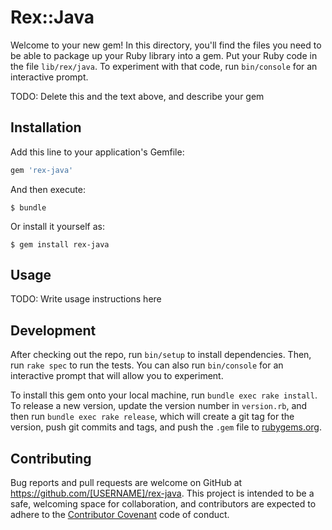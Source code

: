 # Rex::Java

Welcome to your new gem! In this directory, you'll find the files you need to be able to package up your Ruby library into a gem. Put your Ruby code in the file `lib/rex/java`. To experiment with that code, run `bin/console` for an interactive prompt.

TODO: Delete this and the text above, and describe your gem

## Installation

Add this line to your application's Gemfile:

```ruby
gem 'rex-java'
```

And then execute:

    $ bundle

Or install it yourself as:

    $ gem install rex-java

## Usage

TODO: Write usage instructions here

## Development

After checking out the repo, run `bin/setup` to install dependencies. Then, run `rake spec` to run the tests. You can also run `bin/console` for an interactive prompt that will allow you to experiment.

To install this gem onto your local machine, run `bundle exec rake install`. To release a new version, update the version number in `version.rb`, and then run `bundle exec rake release`, which will create a git tag for the version, push git commits and tags, and push the `.gem` file to [rubygems.org](https://rubygems.org).

## Contributing

Bug reports and pull requests are welcome on GitHub at https://github.com/[USERNAME]/rex-java. This project is intended to be a safe, welcoming space for collaboration, and contributors are expected to adhere to the [Contributor Covenant](http://contributor-covenant.org) code of conduct.

